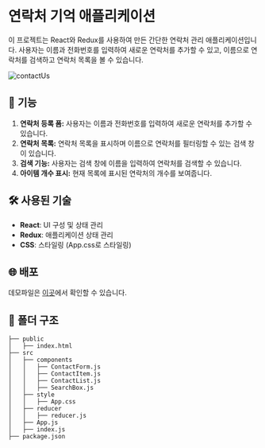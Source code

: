 # 연락처 기억 애플리케이션

이 프로젝트는 React와 Redux를 사용하여 만든 간단한 연락처 관리 애플리케이션입니다. 사용자는 이름과 전화번호를 입력하여 새로운 연락처를 추가할 수 있고, 이름으로 연락처를 검색하고 연락처 목록을 볼 수 있습니다.

![contactUs](https://github.com/sonya030/remember_contact/assets/148966629/93249903-06b6-4d9c-bc17-fd4d7653dee1)
## :rocket: 기능

1. **연락처 등록 폼:** 사용자는 이름과 전화번호를 입력하여 새로운 연락처를 추가할 수 있습니다.
2. **연락처 목록:** 연락처 목록을 표시하며 이름으로 연락처를 필터링할 수 있는 검색 창이 있습니다.
3. **검색 기능:** 사용자는 검색 창에 이름을 입력하여 연락처를 검색할 수 있습니다.
4. **아이템 개수 표시:** 현재 목록에 표시된 연락처의 개수를 보여줍니다.

## :hammer_and_wrench: 사용된 기술

- **React**: UI 구성 및 상태 관리
- **Redux**: 애플리케이션 상태 관리
- **CSS**: 스타일링 (App.css로 스타일링)

## :globe_with_meridians: 배포

데모파일은 [이곳](https://remember-contact.netlify.app/)에서 확인할 수 있습니다.

## :file_folder: 폴더 구조

```
├── public
│   ├── index.html
├── src
│   ├── components
│   │   ├── ContactForm.js
│   │   ├── ContactItem.js
│   │   ├── ContactList.js
│   │   ├── SearchBox.js
│   ├── style
│   │   ├── App.css
│   ├── reducer
│   │   ├── reducer.js
│   ├── App.js
│   ├── index.js
├── package.json
```
